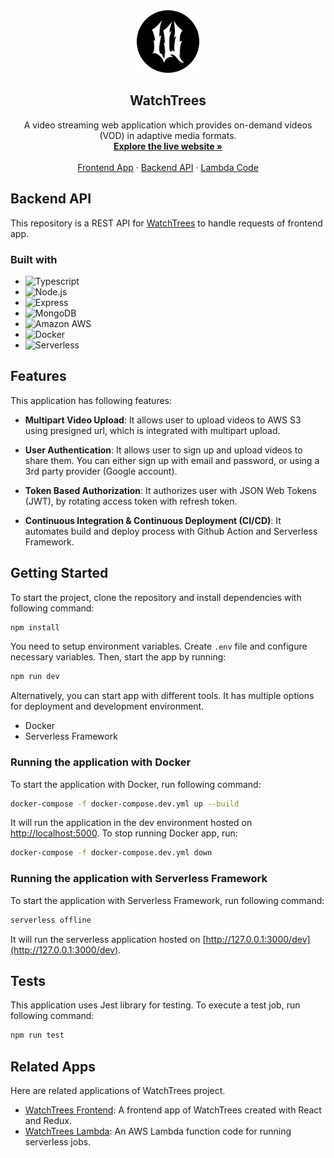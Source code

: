 <div align="center">
  <a href="https://watchtrees.com">
    <img src="https://raw.githubusercontent.com/jkkrow/watchtrees-frontend/main/public/logo.svg" alt="Logo" width="100" height="100">
  </a>
  <h2 align="center">WatchTrees</h2>
  <p align="center">
    A video streaming web application which provides on-demand videos (VOD) in adaptive media formats.
    <br />
    <a href="https://watchtrees.com">
      <strong>Explore the live website »</strong>
    </a>
    <br />
    <br />
    <a href="https://github.com/jkkrow/watchtrees-frontend">Frontend App</a>
    ·
    <a href="https://github.com/jkkrow/watchtrees-backend">Backend API</a>
    ·
    <a href="https://github.com/jkkrow/watchtrees-lambda">Lambda Code</a>
  </p>
</div>

## Backend API

This repository is a REST API for [WatchTrees](https://watchtrees.com) to handle requests of frontend app.

### Built with

- ![Typescript](https://img.shields.io/badge/Typescript-3178C6.svg?&style=for-the-badge&logo=Typescript&logoColor=white)
- ![Node.js](https://img.shields.io/badge/Node.js-339933.svg?&style=for-the-badge&logo=Node.js&logoColor=white)
- ![Express](https://img.shields.io/badge/Express-000000.svg?&style=for-the-badge&logo=Express&logoColor=white)
- ![MongoDB](https://img.shields.io/badge/MongoDB-47A248.svg?&style=for-the-badge&logo=MongoDB&logoColor=white)
- ![Amazon AWS](https://img.shields.io/badge/AWS-232F3E.svg?&style=for-the-badge&logo=Amazon+AWS&logoColor=white)
- ![Docker](https://img.shields.io/badge/Docker-2496ED.svg?&style=for-the-badge&logo=Docker&logoColor=white)
- ![Serverless](https://img.shields.io/badge/Serverless-FD5750.svg?&style=for-the-badge&logo=Serverless&logoColor=white)


## Features

This application has following features:

- **Multipart Video Upload**: It allows user to upload videos to AWS S3 using presigned url, which is integrated with multipart upload.

- **User Authentication**: It allows user to sign up and upload videos to share them. You can either sign up with email and password, or using a 3rd party provider (Google account).

- **Token Based Authorization**: It authorizes user with JSON Web Tokens (JWT), by rotating access token with refresh token.

- **Continuous Integration & Continuous Deployment (CI/CD)**: It automates build and deploy process with Github Action and Serverless Framework.

## Getting Started

To start the project, clone the repository and install dependencies with following command:

```bash
npm install
```

You need to setup environment variables. Create `.env` file and configure necessary variables. Then, start the app by running:

```bash
npm run dev
```

Alternatively, you can start app with different tools. It has multiple options for deployment and development environment.

- Docker
- Serverless Framework

### Running the application with Docker

To start the application with Docker, run following command:

```bash
docker-compose -f docker-compose.dev.yml up --build
```

It will run the application in the dev environment hosted on [http://localhost:5000](http://localhost:5000). To stop running Docker app, run:

```bash
docker-compose -f docker-compose.dev.yml down
```

### Running the application with Serverless Framework

To start the application with Serverless Framework, run following command:

```bash
serverless offline
```

It will run the serverless application hosted on [http://127.0.0.1:3000/dev](http://127.0.0.1:3000/dev).

## Tests

This application uses Jest library for testing. To execute a test job, run following command:

```bash
npm run test
```

## Related Apps

Here are related applications of WatchTrees project.

- [WatchTrees Frontend](https://github.com/jkkrow/watchtrees-frontend): A frontend app of WatchTrees created with React and Redux.
- [WatchTrees Lambda](http://github.com/jkkrow/watchtrees-lambda): An AWS Lambda function code for running serverless jobs.
